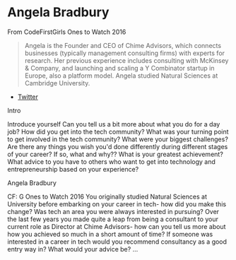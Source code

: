 # Angela Bradbury

From CodeFirstGirls Ones to Watch 2016
> Angela is the Founder and CEO of Chime Advisors, which connects businesses (typically management consulting firms) with experts for research. Her previous experience includes consulting with McKinsey & Company, and launching and scaling a Y Combinator startup in Europe, also a platform model. Angela studied Natural Sciences at Cambridge University.

* [Twitter](https://twitter.com/angelakbradbury)

Intro

Introduce yourself
Can you tell us a bit more about what you do for a day job?
How did you get into the tech community?
What was your turning point to get involved in the tech community?
What were your biggest challenges?
Are there any things you wish you'd done differently during different stages of your career? If so, what and why??
What is your greatest achievement?
What advice to you have to others who want to get into technology and entrepreneurship based on your experience?

Angela Bradbury

CF: G Ones to Watch 2016
You originally studied Natural Sciences at University before embarking on your career in tech- how did you make this change? Was tech an area you were always interested in pursuing?
Over the last few years you made quite a leap from being a consultant to your current role as Director at Chime Advisors- how can you tell us more about how you achieved so much in a short amount of time?
If someone was interested in a career in tech would you recommend consultancy as a good entry way in? What would your advice be?
...
